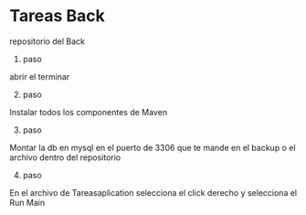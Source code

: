 # Tareas Back
 repositorio del Back

 1. paso

abrir el terminar

2. paso

Instalar todos los componentes de Maven

3. paso

Montar la db en mysql en el puerto de 3306 que te mande en el backup o el archivo dentro del repositorio

4. paso

En el archivo de Tareasaplication selecciona el click derecho y selecciona el Run Main

